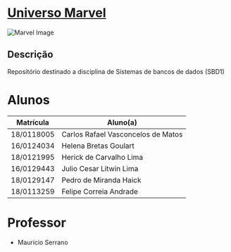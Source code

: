 # [Universo Marvel](https://sbd1.github.io/grupo11-Universo-Marvel) 

![Marvel Image](docs/assets/img/marvel-logo.png)

## Descrição

Repositório destinado a disciplina de Sistemas de bancos de dados (SBD1)

# Alunos

| Matrícula  | Aluno(a)                           |
| ---------- | ---------------------------------- |
| 18/0118005 | Carlos Rafael Vasconcelos de Matos |
| 16/0124034 | Helena Bretas Goulart              |
| 18/0121995 | Herick de Carvalho Lima            |
| 16/0129443 | Julio Cesar Litwin Lima            |
| 18/0129147 | Pedro de Miranda Haick             |
| 18/0113259 | Felipe Correia Andrade             |

# Professor

- Maurício Serrano
